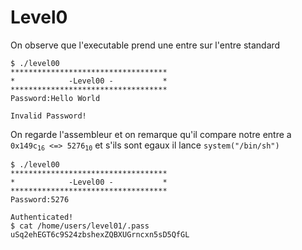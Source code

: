# Level0

On observe que l'executable prend une entre sur l'entre standard

```shell
$ ./level00
***********************************
*            -Level00 -           *
***********************************
Password:Hello World

Invalid Password!
```

On regarde l'assembleur et on remarque qu'il compare notre entre a
<code>0x149c<sub>16</sub> <=> 5276<sub>10</sub></code> et s'ils sont egaux il lance
`system("/bin/sh")`

```shell
$ ./level00
***********************************
*            -Level00 -           *
***********************************
Password:5276

Authenticated!
$ cat /home/users/level01/.pass
uSq2ehEGT6c9S24zbshexZQBXUGrncxn5sD5QfGL
```
